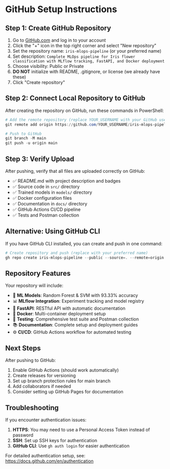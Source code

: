 # GitHub Setup Instructions

## Step 1: Create GitHub Repository

1. Go to [GitHub.com](https://github.com) and log in to your account
2. Click the "+" icon in the top right corner and select "New repository"
3. Set the repository name: `iris-mlops-pipeline` (or your preferred name)
4. Set description: `Complete MLOps pipeline for Iris flower classification with MLflow tracking, FastAPI, and Docker deployment`
5. Choose visibility: Public or Private
6. **DO NOT** initialize with README, .gitignore, or license (we already have these)
7. Click "Create repository"

## Step 2: Connect Local Repository to GitHub

After creating the repository on GitHub, run these commands in PowerShell:

```powershell
# Add the remote repository (replace YOUR_USERNAME with your GitHub username)
git remote add origin https://github.com/YOUR_USERNAME/iris-mlops-pipeline.git

# Push to GitHub
git branch -M main
git push -u origin main
```

## Step 3: Verify Upload

After pushing, verify that all files are uploaded correctly on GitHub:

- ✅ README.md with project description and badges
- ✅ Source code in `src/` directory
- ✅ Trained models in `models/` directory  
- ✅ Docker configuration files
- ✅ Documentation in `docs/` directory
- ✅ GitHub Actions CI/CD pipeline
- ✅ Tests and Postman collection

## Alternative: Using GitHub CLI

If you have GitHub CLI installed, you can create and push in one command:

```powershell
# Create repository and push (replace with your preferred name)
gh repo create iris-mlops-pipeline --public --source=. --remote=origin --push
```

## Repository Features

Your repository will include:

- 🤖 **ML Models**: Random Forest & SVM with 93.33% accuracy
- 📊 **MLflow Integration**: Experiment tracking and model registry
- 🚀 **FastAPI**: RESTful API with automatic documentation
- 🐳 **Docker**: Multi-container deployment setup
- 🧪 **Testing**: Comprehensive test suite and Postman collection
- 📚 **Documentation**: Complete setup and deployment guides
- ⚙️ **CI/CD**: GitHub Actions workflow for automated testing

## Next Steps

After pushing to GitHub:

1. Enable GitHub Actions (should work automatically)
2. Create releases for versioning
3. Set up branch protection rules for main branch
4. Add collaborators if needed
5. Consider setting up GitHub Pages for documentation

## Troubleshooting

If you encounter authentication issues:

1. **HTTPS**: You may need to use a Personal Access Token instead of password
2. **SSH**: Set up SSH keys for authentication
3. **GitHub CLI**: Use `gh auth login` for easier authentication

For detailed authentication setup, see: https://docs.github.com/en/authentication
